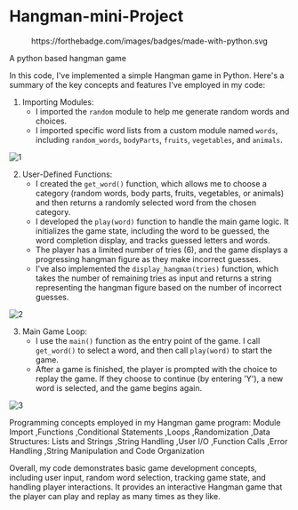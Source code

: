 # Hangman-mini-Project
<p align="center">
https://forthebadge.com/images/badges/made-with-python.svg
</p>

A python based hangman game

In this code, I've implemented a simple Hangman game in Python. Here's a summary of the key concepts and features I've employed in my code:

1. Importing Modules:
   - I imported the `random` module to help me generate random words and choices.
   - I imported specific word lists from a custom module named `words`, including `random_words`, `bodyParts`, `fruits`, `vegetables`, and `animals`.

![1](https://github.com/Pranav-26/Hangman-mini-Project/assets/92203147/9d7302c8-d637-490d-b25f-e7ff0f2057db)

2. User-Defined Functions:
   - I created the `get_word()` function, which allows me to choose a category (random words, body parts, fruits, vegetables, or animals) and then returns a randomly selected word from the chosen category.
   - I developed the `play(word)` function to handle the main game logic. It initializes the game state, including the word to be guessed, the word completion display, and tracks guessed letters and words.
   - The player has a limited number of tries (6), and the game displays a progressing hangman figure as they make incorrect guesses.
   - I've also implemented the `display_hangman(tries)` function, which takes the number of remaining tries as input and returns a string representing the hangman figure based on the number of incorrect guesses.

![2](https://github.com/Pranav-26/Hangman-mini-Project/assets/92203147/9b9dafc0-1b18-489d-a831-521103e998a1)

3. Main Game Loop:
   - I use the `main()` function as the entry point of the game. I call `get_word()` to select a word, and then call `play(word)` to start the game.
   - After a game is finished, the player is prompted with the choice to replay the game. If they choose to continue (by entering 'Y'), a new word is selected, and the game begins again.

![3](https://github.com/Pranav-26/Hangman-mini-Project/assets/92203147/224f9742-f812-48ec-88ac-eef9c44c0973)

Programming concepts employed in my Hangman game program:
Module Import ,Functions ,Conditional Statements ,Loops ,Randomization ,Data Structures: Lists and Strings ,String Handling ,User I/O ,Function Calls ,Error Handling ,String Manipulation and Code Organization

Overall, my code demonstrates basic game development concepts, including user input, random word selection, tracking game state, and handling player interactions. 
It provides an interactive Hangman game that the player can play and replay as many times as they like.
